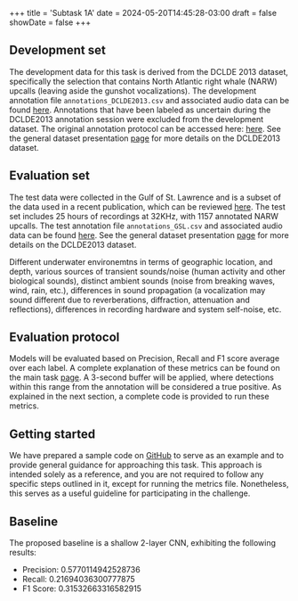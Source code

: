 +++
title = 'Subtask 1A'
date = 2024-05-20T14:45:28-03:00
draft = false
showDate = false
+++


## Development set 

The development data for this task is derived from the DCLDE 2013 dataset, specifically the selection that contains North Atlantic right whale (NARW) upcalls (leaving aside the gunshot vocalizations). The development annotation file `annotations_DCLDE2013.csv` and associated audio data can be found [here](https://drive.google.com/drive/folders/1pN9Og61KJ6Cqtvt0EpGxRZT-4eLI8Ta1). Annotations that have been labeled as uncertain during the DCLDE2013 annotation session were excluded from the development dataset. The original annotation protocol can be accessed here: [here](https://risweb.st-andrews.ac.uk/ws/portalfiles/portal/264470592/WorkshopDataset2013.pdf). See the general dataset presentation [page](https://github.com/PAM-challenge-beta/website/blob/main/content/datasets.md) for more details on the DCLDE2013 dataset.

## Evaluation set 

The test data were collected in the Gulf of St. Lawrence and is a subset of the data used in a recent publication, which can be reviewed [here](https://pubs.aip.org/asa/jasa/article/147/4/2636/1058640/Performance-of-a-deep-neural-network-at-detecting). The test set includes 25 hours of recordings at 32KHz, with 1157 annotated NARW upcalls. The test annotation file `annotations_GSL.csv` and associated audio data can be found [here](https://drive.google.com/drive/folders/12vlL_Lj4L5pVfEeBPBAzcl_GnUHgUOQf).  See the general dataset presentation [page](https://github.com/PAM-challenge-beta/website/blob/main/content/datasets.md) for more details on the DCLDE2013 dataset.

Different underwater environemtns in terms of geographic location, and depth, various sources of transient sounds/noise (human activity and other biological sounds), distinct ambient sounds (noise from breaking waves, wind, rain, etc.), differences in sound propagation (a vocalization may sound different due to reverberations, diffraction, attenuation and reflections), differences in recording hardware and system self-noise, etc.

## Evaluation protocol

Models will be evaluated based on Precision, Recall and F1 score average over each label. A complete explanation of these metrics can be found on the main task [page](https://pam-challenge-beta.github.io/website/tasks/first-task/#evaluation-metrics). A 3-second buffer will be applied, where detections within this range from the annotation will be considered a true positive. As explained in the next section, a complete code is provided to run these metrics.

## Getting started 

We have prepared a sample code on [GitHub](https://github.com/PAM-challenge-beta/2024-task1) to serve as an example and to provide general guidance for approaching this task. This approach is intended solely as a reference, and you are not required to follow any specific steps outlined in it, except for running the metrics file. Nonetheless, this serves as a useful guideline for participating in the challenge.

## Baseline 

The proposed baseline is a shallow 2-layer CNN, exhibiting the following results: 

- Precision: 0.5770114942528736
- Recall: 0.21694036300777875
- F1 Score: 0.31532663316582915





